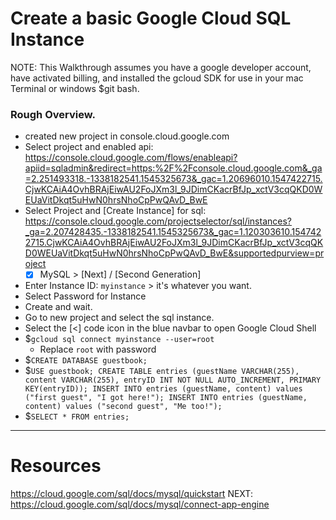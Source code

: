 # Create a basic Google Cloud SQL Instance

NOTE: This Walkthrough assumes you have a google developer account, have activated billing, and installed the gcloud SDK for use in your mac Terminal or windows $git bash.

### Rough Overview.
- created new project in console.cloud.google.com
- Select project and enabled api: https://console.cloud.google.com/flows/enableapi?apiid=sqladmin&redirect=https:%2F%2Fconsole.cloud.google.com&_ga=2.251493318.-1338182541.1545325673&_gac=1.20696010.1547422715.CjwKCAiA4OvhBRAjEiwAU2FoJXm3l_9JDimCKacrBfJp_xctV3cqQKD0WEUaVitDkqt5uHwN0hrsNhoCpPwQAvD_BwE
- Select Project and [Create Instance] for sql: https://console.cloud.google.com/projectselector/sql/instances?_ga=2.207428435.-1338182541.1545325673&_gac=1.120303610.1547422715.CjwKCAiA4OvhBRAjEiwAU2FoJXm3l_9JDimCKacrBfJp_xctV3cqQKD0WEUaVitDkqt5uHwN0hrsNhoCpPwQAvD_BwE&supportedpurview=project
  - [x] MySQL > [Next] / [Second Generation]
- Enter Instance ID: `myinstance` > it's whatever you want.
- Select Password for Instance
- Create and wait.
- Go to new project and select the sql instance.
- Select the [<] code icon in the blue navbar to open Google Cloud Shell
- $`gcloud sql connect myinstance --user=root`
  - Replace `root` with password
- $`CREATE DATABASE guestbook;`
- $`USE guestbook;
    CREATE TABLE entries (guestName VARCHAR(255), content VARCHAR(255),
    entryID INT NOT NULL AUTO_INCREMENT, PRIMARY KEY(entryID));
    INSERT INTO entries (guestName, content) values ("first guest", "I got here!");
    INSERT INTO entries (guestName, content) values ("second guest", "Me too!");`
- $`SELECT * FROM entries;`

----
# Resources
https://cloud.google.com/sql/docs/mysql/quickstart
NEXT: https://cloud.google.com/sql/docs/mysql/connect-app-engine

